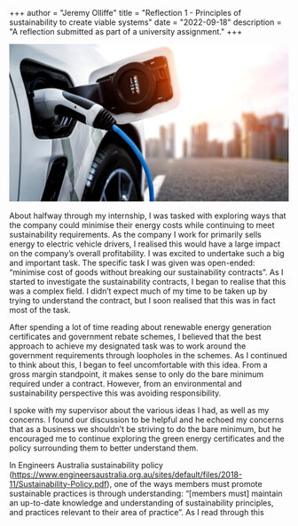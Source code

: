 +++
author = "Jeremy Olliffe"
title = "Reflection 1 - Principles of sustainability to create viable systems"
date = "2022-09-18"
description = "A reflection submitted as part of a university assignment."
+++

![Image](/images/chargingev.jpg)

About halfway through my internship, I was tasked with exploring ways that the company could minimise their energy costs while continuing to meet sustainability requirements. As the company I work for primarily sells energy to electric vehicle drivers, I realised this would have a large impact on the company’s overall profitability. I was excited to undertake such a big and important task. The specific task I was given was open-ended: “minimise cost of goods without breaking our sustainability contracts”. As I started to investigate the sustainability contracts, I began to realise that this was a complex field. I didn’t expect much of my time to be taken up by trying to understand the contract, but I soon realised that this was in fact most of the task.

After spending a lot of time reading about renewable energy generation certificates and government rebate schemes, I believed that the best approach to achieve my designated task was to work around the government requirements through loopholes in the schemes. As I continued to think about this, I began to feel uncomfortable with this idea. From a gross margin standpoint, it makes sense to only do the bare minimum required under a contract. However, from an environmental and sustainability perspective this was avoiding responsibility.

I spoke with my supervisor about the various ideas I had, as well as my concerns. I found our discussion to be helpful and he echoed my concerns that as a business we shouldn’t be striving to do the bare minimum, but he encouraged me to continue exploring the green energy certificates and the policy surrounding them to better understand them.

In Engineers Australia sustainability policy (https://www.engineersaustralia.org.au/sites/default/files/2018-11/Sustainability-Policy.pdf), one of the ways members must promote sustainable practices is through understanding: “[members must] maintain an up-to-date knowledge and understanding of sustainability principles, and practices relevant to their area of practice”. As I read through this
